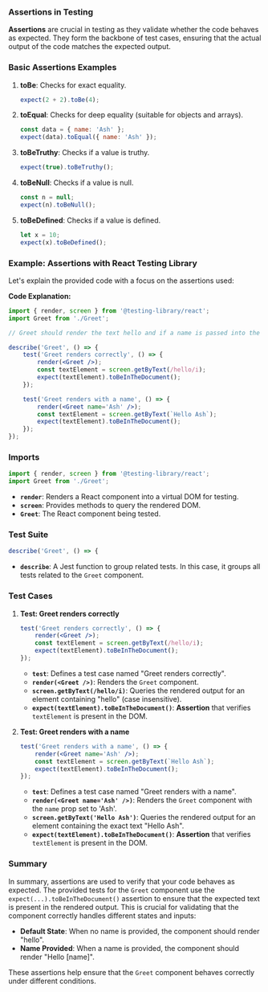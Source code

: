 ### Assertions in Testing

**Assertions** are crucial in testing as they validate whether the code behaves as expected. They form the backbone of test cases, ensuring that the actual output of the code matches the expected output.

### Basic Assertions Examples

1. **toBe**: Checks for exact equality.
   ```js
   expect(2 + 2).toBe(4);
   ```

2. **toEqual**: Checks for deep equality (suitable for objects and arrays).
   ```js
   const data = { name: 'Ash' };
   expect(data).toEqual({ name: 'Ash' });
   ```

3. **toBeTruthy**: Checks if a value is truthy.
   ```js
   expect(true).toBeTruthy();
   ```

4. **toBeNull**: Checks if a value is null.
   ```js
   const n = null;
   expect(n).toBeNull();
   ```

5. **toBeDefined**: Checks if a value is defined.
   ```js
   let x = 10;
   expect(x).toBeDefined();
   ```

### Example: Assertions with React Testing Library

Let's explain the provided code with a focus on the assertions used:

**Code Explanation:**

```jsx
import { render, screen } from '@testing-library/react';
import Greet from './Greet';

// Greet should render the text hello and if a name is passed into the component, it should render hello followed by the name

describe('Greet', () => {
    test('Greet renders correctly', () => {
        render(<Greet />);
        const textElement = screen.getByText(/hello/i);
        expect(textElement).toBeInTheDocument();
    });

    test('Greet renders with a name', () => {
        render(<Greet name='Ash' />);
        const textElement = screen.getByText(`Hello Ash`);
        expect(textElement).toBeInTheDocument();
    });
});
```

### Imports

```jsx
import { render, screen } from '@testing-library/react';
import Greet from './Greet';
```
- **`render`**: Renders a React component into a virtual DOM for testing.
- **`screen`**: Provides methods to query the rendered DOM.
- **`Greet`**: The React component being tested.

### Test Suite

```jsx
describe('Greet', () => {
```
- **`describe`**: A Jest function to group related tests. In this case, it groups all tests related to the `Greet` component.

### Test Cases

1. **Test: Greet renders correctly**
   ```jsx
   test('Greet renders correctly', () => {
       render(<Greet />);
       const textElement = screen.getByText(/hello/i);
       expect(textElement).toBeInTheDocument();
   });
   ```
   - **`test`**: Defines a test case named "Greet renders correctly".
   - **`render(<Greet />)`**: Renders the `Greet` component.
   - **`screen.getByText(/hello/i)`**: Queries the rendered output for an element containing "hello" (case insensitive).
   - **`expect(textElement).toBeInTheDocument()`**: **Assertion** that verifies `textElement` is present in the DOM.

2. **Test: Greet renders with a name**
   ```jsx
   test('Greet renders with a name', () => {
       render(<Greet name='Ash' />);
       const textElement = screen.getByText(`Hello Ash`);
       expect(textElement).toBeInTheDocument();
   });
   ```
   - **`test`**: Defines a test case named "Greet renders with a name".
   - **`render(<Greet name='Ash' />)`**: Renders the `Greet` component with the `name` prop set to 'Ash'.
   - **`screen.getByText('Hello Ash')`**: Queries the rendered output for an element containing the exact text "Hello Ash".
   - **`expect(textElement).toBeInTheDocument()`**: **Assertion** that verifies `textElement` is present in the DOM.

### Summary

In summary, assertions are used to verify that your code behaves as expected. The provided tests for the `Greet` component use the `expect(...).toBeInTheDocument()` assertion to ensure that the expected text is present in the rendered output. This is crucial for validating that the component correctly handles different states and inputs:

- **Default State**: When no name is provided, the component should render "hello".
- **Name Provided**: When a name is provided, the component should render "Hello [name]".

These assertions help ensure that the `Greet` component behaves correctly under different conditions.